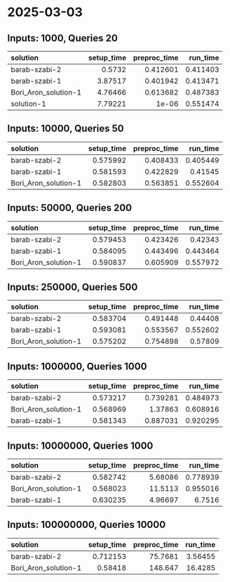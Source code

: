 # 2025-03-03

## Inputs: 1000, Queries 20

| solution             |   setup_time |   preproc_time |   run_time |
|:---------------------|-------------:|---------------:|-----------:|
| barab-szabi-2        |      0.5732  |       0.412601 |   0.411403 |
| barab-szabi-1        |      3.87517 |       0.401942 |   0.413471 |
| Bori_Aron_solution-1 |      4.76466 |       0.613682 |   0.487383 |
| solution-1           |      7.79221 |       1e-06    |   0.551474 |

## Inputs: 10000, Queries 50

| solution             |   setup_time |   preproc_time |   run_time |
|:---------------------|-------------:|---------------:|-----------:|
| barab-szabi-2        |     0.575992 |       0.408433 |   0.405449 |
| barab-szabi-1        |     0.581593 |       0.422829 |   0.41545  |
| Bori_Aron_solution-1 |     0.582803 |       0.563851 |   0.552604 |

## Inputs: 50000, Queries 200

| solution             |   setup_time |   preproc_time |   run_time |
|:---------------------|-------------:|---------------:|-----------:|
| barab-szabi-2        |     0.579453 |       0.423426 |   0.42343  |
| barab-szabi-1        |     0.584095 |       0.443496 |   0.443464 |
| Bori_Aron_solution-1 |     0.590837 |       0.605909 |   0.557972 |

## Inputs: 250000, Queries 500

| solution             |   setup_time |   preproc_time |   run_time |
|:---------------------|-------------:|---------------:|-----------:|
| barab-szabi-2        |     0.583704 |       0.491448 |   0.44408  |
| barab-szabi-1        |     0.593081 |       0.553567 |   0.552602 |
| Bori_Aron_solution-1 |     0.575202 |       0.754898 |   0.57809  |

## Inputs: 1000000, Queries 1000

| solution             |   setup_time |   preproc_time |   run_time |
|:---------------------|-------------:|---------------:|-----------:|
| barab-szabi-2        |     0.573217 |       0.739281 |   0.484973 |
| Bori_Aron_solution-1 |     0.568969 |       1.37863  |   0.608916 |
| barab-szabi-1        |     0.581343 |       0.887031 |   0.920295 |

## Inputs: 10000000, Queries 1000

| solution             |   setup_time |   preproc_time |   run_time |
|:---------------------|-------------:|---------------:|-----------:|
| barab-szabi-2        |     0.582742 |        5.68086 |   0.778939 |
| Bori_Aron_solution-1 |     0.568023 |       11.5113  |   0.955016 |
| barab-szabi-1        |     0.630235 |        4.96697 |   6.7516   |

## Inputs: 100000000, Queries 10000

| solution             |   setup_time |   preproc_time |   run_time |
|:---------------------|-------------:|---------------:|-----------:|
| barab-szabi-2        |     0.712153 |        75.7681 |    3.56455 |
| Bori_Aron_solution-1 |     0.58418  |       148.647  |   16.4285  |